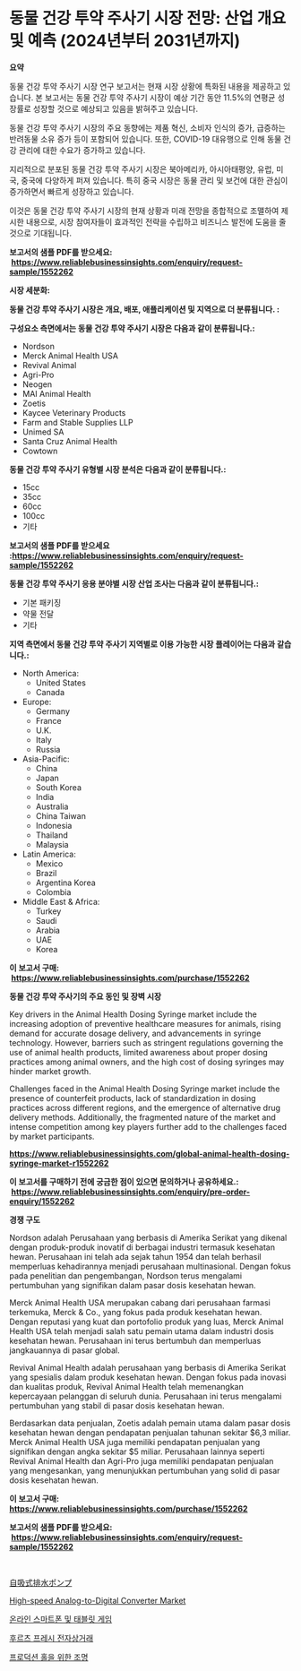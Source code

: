 <p><h1>동물 건강 투약 주사기 시장 전망: 산업 개요 및 예측 (2024년부터 2031년까지)</h1></p><p><strong>요약</strong></p>
<p><p>동물 건강 투약 주사기 시장 연구 보고서는 현재 시장 상황에 특화된 내용을 제공하고 있습니다. 본 보고서는 동물 건강 투약 주사기 시장이 예상 기간 동안 11.5%의 연평균 성장률로 성장할 것으로 예상되고 있음을 밝혀주고 있습니다.</p><p>동물 건강 투약 주사기 시장의 주요 동향에는 제품 혁신, 소비자 인식의 증가, 급증하는 반려동물 소유 증가 등이 포함되어 있습니다. 또한, COVID-19 대유행으로 인해 동물 건강 관리에 대한 수요가 증가하고 있습니다.</p><p>지리적으로 분포된 동물 건강 투약 주사기 시장은 북아메리카, 아시아태평양, 유럽, 미국, 중국에 다양하게 퍼져 있습니다. 특히 중국 시장은 동물 관리 및 보건에 대한 관심이 증가하면서 빠르게 성장하고 있습니다.</p><p>이것은 동물 건강 투약 주사기 시장의 현재 상황과 미래 전망을 종합적으로 조맬하여 제시한 내용으로, 시장 참여자들이 효과적인 전략을 수립하고 비즈니스 발전에 도움을 줄 것으로 기대됩니다.</p></p>
<p><strong>보고서의 샘플 PDF를 받으세요: &nbsp;<a href="https://www.reliablebusinessinsights.com/enquiry/request-sample/1552262">https://www.reliablebusinessinsights.com/enquiry/request-sample/1552262</a></strong></p>
<p><strong>시장 세분화:</strong></p>
<p><strong> 동물 건강 투약 주사기 시장은 개요, 배포, 애플리케이션 및 지역으로 더 분류됩니다. :</strong></p>
<p><strong>구성요소 측면에서는 동물 건강 투약 주사기 시장은 다음과 같이 분류됩니다.:</strong></p>
<p><ul><li>Nordson</li><li>Merck Animal Health USA</li><li>Revival Animal</li><li>Agri-Pro</li><li>Neogen</li><li>MAI Animal Health</li><li>Zoetis</li><li>Kaycee Veterinary Products</li><li>Farm and Stable Supplies LLP</li><li>Unimed SA</li><li>Santa Cruz Animal Health</li><li>Cowtown</li></ul></p>
<p><strong> 동물 건강 투약 주사기 유형별 시장 분석은 다음과 같이 분류됩니다.:</strong></p>
<p><ul><li>15cc</li><li>35cc</li><li>60cc</li><li>100cc</li><li>기타</li></ul></p>
<p><strong>보고서의 샘플 PDF를 받으세요 :<a href="https://www.reliablebusinessinsights.com/enquiry/request-sample/1552262">https://www.reliablebusinessinsights.com/enquiry/request-sample/1552262</a></strong></p>
<p><strong> 동물 건강 투약 주사기 응용 분야별 시장 산업 조사는 다음과 같이 분류됩니다.:</strong></p>
<p><ul><li>기본 패키징</li><li>약물 전달</li><li>기타</li></ul></p>
<p><strong>지역 측면에서 동물 건강 투약 주사기 지역별로 이용 가능한 시장 플레이어는 다음과 같습니다.:</strong></p>
<p><ul>
    <li>
        North America:
        <ul>
            <li>United States</li>
            <li>Canada</li>
        </ul>
    </li>
    <li>
        Europe:
        <ul>
            <li>Germany</li>
            <li>France</li>
            <li>U.K.</li>
            <li>Italy</li>
            <li>Russia</li>
        </ul>
    </li>
    <li>
        Asia-Pacific:
        <ul>
            <li>China</li>
            <li>Japan</li>
            <li>South Korea</li>
            <li>India</li>
            <li>Australia</li>
            <li>China Taiwan</li>
            <li>Indonesia</li>
            <li>Thailand</li>
            <li>Malaysia</li>
        </ul>
    </li>
    <li>
        Latin America:
        <ul>
            <li>Mexico</li>
            <li>Brazil</li>
            <li>Argentina Korea</li>
            <li>Colombia</li>
        </ul>
    </li>
    <li>
        Middle East & Africa:
        <ul>
            <li>Turkey</li>
            <li>Saudi</li>
            <li>Arabia</li>
            <li>UAE</li>
            <li>Korea</li>
        </ul>
    </li>
    </ul></p>
<p><strong>이 보고서 구매: &nbsp;<a href="https://www.reliablebusinessinsights.com/purchase/1552262">https://www.reliablebusinessinsights.com/purchase/1552262</a></strong></p>
<p><strong>동물 건강 투약 주사기의 주요 동인 및 장벽 시장</strong></p>
<p><p>Key drivers in the Animal Health Dosing Syringe market include the increasing adoption of preventive healthcare measures for animals, rising demand for accurate dosage delivery, and advancements in syringe technology. However, barriers such as stringent regulations governing the use of animal health products, limited awareness about proper dosing practices among animal owners, and the high cost of dosing syringes may hinder market growth.</p><p>Challenges faced in the Animal Health Dosing Syringe market include the presence of counterfeit products, lack of standardization in dosing practices across different regions, and the emergence of alternative drug delivery methods. Additionally, the fragmented nature of the market and intense competition among key players further add to the challenges faced by market participants.</p></p>
<p><strong><a href="https://www.reliablebusinessinsights.com/global-animal-health-dosing-syringe-market-r1552262">https://www.reliablebusinessinsights.com/global-animal-health-dosing-syringe-market-r1552262</a></strong></p>
<p><strong>이 보고서를 구매하기 전에 궁금한 점이 있으면 문의하거나 공유하세요.: &nbsp;<a href="https://www.reliablebusinessinsights.com/enquiry/pre-order-enquiry/1552262">https://www.reliablebusinessinsights.com/enquiry/pre-order-enquiry/1552262</a></strong></p>
<p><strong>경쟁 구도</strong></p>
<p><p>Nordson adalah Perusahaan yang berbasis di Amerika Serikat yang dikenal dengan produk-produk inovatif di berbagai industri termasuk kesehatan hewan. Perusahaan ini telah ada sejak tahun 1954 dan telah berhasil memperluas kehadirannya menjadi perusahaan multinasional. Dengan fokus pada penelitian dan pengembangan, Nordson terus mengalami pertumbuhan yang signifikan dalam pasar dosis kesehatan hewan.</p><p>Merck Animal Health USA merupakan cabang dari perusahaan farmasi terkemuka, Merck & Co., yang fokus pada produk kesehatan hewan. Dengan reputasi yang kuat dan portofolio produk yang luas, Merck Animal Health USA telah menjadi salah satu pemain utama dalam industri dosis kesehatan hewan. Perusahaan ini terus bertumbuh dan memperluas jangkauannya di pasar global.</p><p>Revival Animal Health adalah perusahaan yang berbasis di Amerika Serikat yang spesialis dalam produk kesehatan hewan. Dengan fokus pada inovasi dan kualitas produk, Revival Animal Health telah memenangkan kepercayaan pelanggan di seluruh dunia. Perusahaan ini terus mengalami pertumbuhan yang stabil di pasar dosis kesehatan hewan.</p><p>Berdasarkan data penjualan, Zoetis adalah pemain utama dalam pasar dosis kesehatan hewan dengan pendapatan penjualan tahunan sekitar $6,3 miliar. Merck Animal Health USA juga memiliki pendapatan penjualan yang signifikan dengan angka sekitar $5 miliar. Perusahaan lainnya seperti Revival Animal Health dan Agri-Pro juga memiliki pendapatan penjualan yang mengesankan, yang menunjukkan pertumbuhan yang solid di pasar dosis kesehatan hewan.</p></p>
<p><strong>이 보고서 구매: &nbsp; <a href="https://www.reliablebusinessinsights.com/purchase/1552262">https://www.reliablebusinessinsights.com/purchase/1552262</a></strong></p>
<p><strong>보고서의 샘플 PDF를 받으세요: &nbsp;<a href="https://www.reliablebusinessinsights.com/enquiry/request-sample/1552262">https://www.reliablebusinessinsights.com/enquiry/request-sample/1552262</a></strong><strong></strong></p>
<p>&nbsp;</p>
<p><p><a href="https://github.com/marbadji/Market-Research-Report-List-1/blob/main/938304594833.md">自吸式排水ポンプ</a></p><p><a href="https://github.com/dimitrishawkinswaynenp91rgz/Market-Research-Report-List-2/blob/main/high-speed-analog-to-digital-converter-market.md">High-speed Analog-to-Digital Converter Market</a></p><p><a href="https://github.com/puputanisa684/Market-Research-Report-List-1/blob/main/422324286477.md">온라인 스마트폰 및 태블릿 게임</a></p><p><a href="https://github.com/naiemislamrayan2/Market-Research-Report-List-1/blob/main/929187786476.md">후르츠 프레시 전자상거래</a></p><p><a href="https://medium.com/@stanleylyittle554467/%EC%83%9D%EC%82%B0-%EA%B3%B5%EC%9E%A5%EC%9A%A9-%EC%A1%B0%EB%AA%85-%EC%8B%9C%EC%9E%A5-%EA%B7%9C%EB%AA%A8-%EB%B0%8F-%EC%8B%9C%EC%9E%A5-%EB%8F%99%ED%96%A5-%EC%82%B0%EC%97%85-%EC%A0%84%EB%B0%98%EC%97%90-%EB%8C%80%ED%95%9C-%EC%99%84%EC%A0%84%ED%95%9C-%EA%B0%9C%EC%9A%94-2024%EB%85%84%EB%B6%80%ED%84%B0-2031%EB%85%84%EA%B9%8C%EC%A7%80-2a60345fdd6f">프로덕션 홀을 위한 조명</a></p></p>